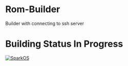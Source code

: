 # Rom-Builder

Builder with connecting to ssh server

# Building Status In Progress
[![SparkOS](https://github.com/NFS86/Rom-Builder/actions/workflows/sparkos.yml/badge.svg)](https://github.com/NFS86/Rom-Builder/actions/workflows/sparkos.yml)
